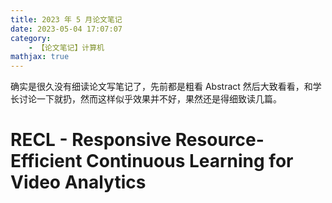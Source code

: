 ```yaml
---
title: 2023 年 5 月论文笔记
date: 2023-05-04 17:07:07
category:
    - 【论文笔记】计算机
mathjax: true
---
```


确实是很久没有细读论文写笔记了，先前都是粗看 Abstract 然后大致看看，和学长讨论一下就扔，然而这样似乎效果并不好，果然还是得细致读几篇。

<!-- more -->

# RECL - Responsive Resource-Efficient Continuous Learning for Video Analytics
